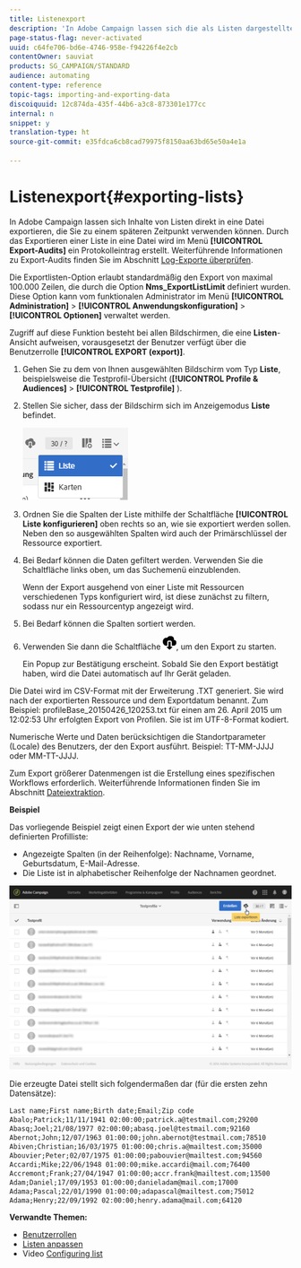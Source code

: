 ```yaml
---
title: Listenexport
description: 'In Adobe Campaign lassen sich die als Listen dargestellten Daten direkt von einem Übersichtsbildschirm in eine Datei exportieren, die Sie zu einem späteren Zeitpunkt verwenden können. '
page-status-flag: never-activated
uuid: c64fe706-bd6e-4746-958e-f94226f4e2cb
contentOwner: sauviat
products: SG_CAMPAIGN/STANDARD
audience: automating
content-type: reference
topic-tags: importing-and-exporting-data
discoiquuid: 12c874da-435f-44b6-a3c8-873301e177cc
internal: n
snippet: y
translation-type: ht
source-git-commit: e35fdca6cb8cad79975f8150aa63bd65e50a4e1a

---
```



# Listenexport{#exporting-lists}

In Adobe Campaign lassen sich Inhalte von Listen direkt in eine Datei exportieren, die Sie zu einem späteren Zeitpunkt verwenden können. Durch das Exportieren einer Liste in eine Datei wird im Menü **[!UICONTROL Export-Audits]** ein Protokolleintrag erstellt. Weiterführende Informationen zu Export-Audits finden Sie im Abschnitt [Log-Exporte überprüfen](../../administration/using/auditing-export-logs.md).

Die Exportlisten-Option erlaubt standardmäßig den Export von maximal 100.000 Zeilen, die durch die Option **Nms_ExportListLimit** definiert wurden. Diese Option kann vom funktionalen Administrator im Menü **[!UICONTROL Administration]** > **[!UICONTROL Anwendungskonfiguration]** > **[!UICONTROL Optionen]** verwaltet werden.

Zugriff auf diese Funktion besteht bei allen Bildschirmen, die eine **Listen**-Ansicht aufweisen, vorausgesetzt der Benutzer verfügt über die Benutzerrolle **[!UICONTROL EXPORT (export)]**.

1. Gehen Sie zu dem von Ihnen ausgewählten Bildschirm vom Typ **Liste**, beispielsweise die Testprofil-Übersicht (**[!UICONTROL Profile &amp; Audiences]** > **[!UICONTROL Testprofile]** ).
1. Stellen Sie sicher, dass der Bildschirm sich im Anzeigemodus **Liste** befindet.

   ![](assets/export_list_mode_switch.png)

1. Ordnen Sie die Spalten der Liste mithilfe der Schaltfläche **[!UICONTROL Liste konfigurieren]** oben rechts so an, wie sie exportiert werden sollen. Neben den so ausgewählten Spalten wird auch der Primärschlüssel der Ressource exportiert.
1. Bei Bedarf können die Daten gefiltert werden. Verwenden Sie die Schaltfläche links oben, um das Suchemenü einzublenden.

   Wenn der Export ausgehend von einer Liste mit Ressourcen verschiedenen Typs konfiguriert wird, ist diese zunächst zu filtern, sodass nur ein Ressourcentyp angezeigt wird.

1. Bei Bedarf können die Spalten sortiert werden.
1. Verwenden Sie dann die Schaltfläche ![](assets/exportlistbutton.png), um den Export zu starten.

   Ein Popup zur Bestätigung erscheint. Sobald Sie den Export bestätigt haben, wird die Datei automatisch auf Ihr Gerät geladen.

Die Datei wird im CSV-Format mit der Erweiterung .TXT generiert. Sie wird nach der exportierten Ressource und dem Exportdatum benannt. Zum Beispiel: profileBase_20150426_120253.txt für einen am 26. April 2015 um 12:02:53 Uhr erfolgten Export von Profilen. Sie ist im UTF-8-Format kodiert.

Numerische Werte und Daten berücksichtigen die Standortparameter (Locale) des Benutzers, der den Export ausführt. Beispiel: TT-MM-JJJJ oder MM-TT-JJJJ.

Zum Export größerer Datenmengen ist die Erstellung eines spezifischen Workflows erforderlich. Weiterführende Informationen finden Sie im Abschnitt [Dateiextraktion](../../automating/using/extract-file.md).

**Beispiel**

Das vorliegende Beispiel zeigt einen Export der wie unten stehend definierten Profilliste:

* Angezeigte Spalten (in der Reihenfolge): Nachname, Vorname, Geburtsdatum, E-Mail-Adresse.
* Die Liste ist in alphabetischer Reihenfolge der Nachnamen geordnet.

![](assets/export_list_example1.png)

Die erzeugte Datei stellt sich folgendermaßen dar (für die ersten zehn Datensätze):

```
Last name;First name;Birth date;Email;Zip code
Abalo;Patrick;11/11/1941 02:00:00;patrick.a@testmail.com;29200
Abasq;Joel;21/08/1977 02:00:00;abasq.joel@testmail.com;92160
Abernot;John;12/07/1963 01:00:00;john.abernot@testmail.com;78510
Abiven;Christian;16/03/1975 01:00:00;chris.a@mailtest.com;35000
Abouvier;Peter;02/07/1975 01:00:00;pabouvier@mailtest.com;94560
Accardi;Mike;22/06/1948 01:00:00;mike.accardi@mail.com;76400
Accremont;Frank;27/04/1947 01:00:00;accr.frank@mailtest.com;13500
Adam;Daniel;17/09/1953 01:00:00;danieladam@mail.com;17000
Adama;Pascal;22/01/1990 01:00:00;adapascal@mailtest.com;75012
Adama;Henry;22/09/1992 02:00:00;henry.adama@mail.com;64120
```

**Verwandte Themen:**

* [Benutzerrollen](../../administration/using/list-of-roles.md)
* [Listen anpassen](../../start/using/customizing-lists.md)
* Video [Configuring list](https://docs.adobe.com/content/help/en/campaign-learn/campaign-standard-tutorials/getting-started/configure-a-list.html)
